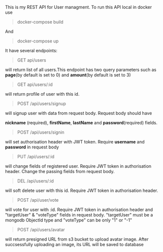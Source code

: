 This is my REST API for User managment.
To run this API local in docker use

> docker-compose build

And

>docker-compose up

It have several endpoints:

>GET api/users

will return list of all users.This endpoint has two query parameters such as **page**(by default is set to 0) and **amount**(by default is set to 3)

>GET api/users/:id

will return profile of user with this id.

>POST /api/users/signup

will signup user with data from request body. Request body should have

**nickname** (required), **firstName**, **lastName** and **password**(required) fields.

>POST /api/users/signin

will set authorisation header with JWT token. Require **username** and **password** in request body

>PUT /api/users/:id

will change fields of registered user. Require JWT token in authorisation header. Change the passing fields from request body.

>DEL /api/users/:id

will soft delete user with this id. Require JWT token in authorisation header.

>POST /api/user/vote

will vote for user with :id. Require JWT token in authorisation header and "targetUser" & "voteType" fields in request body. "targetUser" must be a mongodb ObjectId type and  "voteType" can be only "1" or "-1"

>POST /api/users/avatar

will return presigned URL from s3 bucket to upload avatar image. After succsessfully uploading an image, its URL will be saved to database